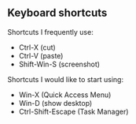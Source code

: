 
## Keyboard shortcuts
Shortcuts I frequently use: 
- Ctrl-X (cut)
- Ctrl-V (paste)
- Shift-Win-S (screenshot)

Shortcuts I would like to start using: 
- Win-X (Quick Access Menu)
- Win-D (show desktop)
- Ctrl-Shift-Escape (Task Manager)
